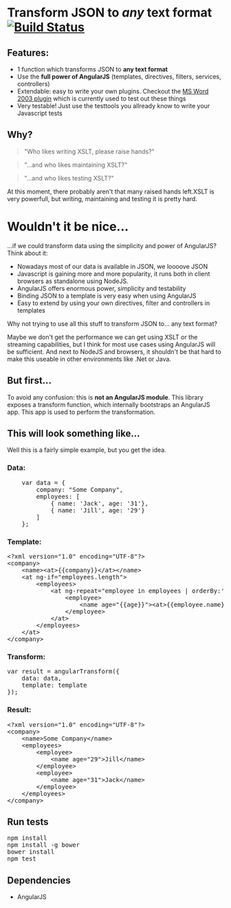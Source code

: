 # Transform JSON to *any* text format [![Build Status](https://travis-ci.org/TimSchlechter/angular-transform.png?branch=master)](https://travis-ci.org/TimSchlechter/angular-transform)

## Features:
* 1 function which transforms JSON to __any text format__
* Use the __full power of AngularJS__ (templates, directives, filters, services, controllers)
* Extendable: easy to write your own plugins. Checkout the [MS Word 2003 plugin](https://github.com/TimSchlechter/angular-transform-msword2003) which is currently used to test out these things
* Very testable! Just use the testtools you allready know to write your Javascript tests

## Why?
<blockquote>"Who likes writing XSLT, please raise hands?"</blockquote>
<blockquote>"...and who likes maintaining XSLT?"</blockquote>
<blockquote>"...and who likes testing XSLT?"</blockquote>

At this moment, there probably aren't that many raised hands left.XSLT is very powerfull, but writing, maintaining and testing it is pretty hard.

# Wouldn't it be nice...
...if we could transform data using the simplicity and power of AngularJS? Think about it:

* Nowadays most of our data is available in JSON, we loooove JSON
* Javascript is gaining more and more popularity, it runs both in client browsers as standalone using NodeJS.
* AngularJS offers enormous power, simplicity and testability
* Binding JSON to a template is very easy when using AngularJS
* Easy to extend by using your own directives, filter and controllers in templates

Why not trying to use all this stuff to transform JSON to... any text format?

Maybe we don't get the performance we can get using XSLT or the streaming capabilities, but I think for most use cases using AngularJS will be sufficient. And next to NodeJS and browsers, it shouldn't be that hard to make this useable in other environments like .Net or Java.

## But first...
To avoid any confusion: this is __not an AngularJS module__. This library exposes a transform function, which internally bootstraps an AngularJS app. This app is used to perform the transformation.

## This will look something like...
Well this is a fairly simple example, but you get the idea.

### Data:
<pre>
	var data = {
		company: "Some Company",
		employees: [
			{ name: 'Jack', age: '31'},
			{ name: 'Jill', age: '29'}
		]
	};
</pre>

### Template:
<pre>
&lt;?xml version="1.0" encoding="UTF-8"?&gt;
&lt;company&gt;
	&lt;name&gt;&lt;at&gt;{{company}}&lt;/at&gt;&lt;/name&gt;
	&lt;at ng-if="employees.length"&gt;
		&lt;employees&gt;
			&lt;at ng-repeat="employee in employees | orderBy:'age'"&gt;
				&lt;employee&gt;
					&lt;name age="{{age}}"&gt;&lt;at&gt;{{employee.name}}&lt;/at&gt;&lt;/name&gt;
				&lt;/employee&gt;
			&lt;/at&gt;
		&lt;/employees&gt;
	&lt;/at&gt;
&lt;/company&gt;
</pre>

### Transform:
<pre>
var result = angularTransform({
    data: data,
    template: template
});
</pre>

### Result:
<pre>
&lt;?xml version="1.0" encoding="UTF-8"?&gt;
&lt;company&gt;
	&lt;name&gt;Some Company&lt;/name&gt;
	&lt;employees&gt;
		&lt;employee&gt;
			&lt;name age="29"&gt;Jill&lt;/name&gt;
		&lt;/employee&gt;
		&lt;employee&gt;
			&lt;name age="31"&gt;Jack&lt;/name&gt;
		&lt;/employee&gt;		
	&lt;/employees&gt;
&lt;/company&gt;
</pre>

## Run tests
<pre>
npm install 
npm install -g bower
bower install
npm test
</pre>

## Dependencies
* AngularJS